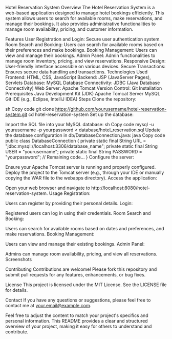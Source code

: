 Hotel Reservation System
Overview
The Hotel Reservation System is a web-based application designed to manage hotel bookings efficiently. This system allows users to search for available rooms, make reservations, and manage their bookings. It also provides administrative functionalities to manage room availability, pricing, and customer information.

Features
User Registration and Login: Secure user authentication system.
Room Search and Booking: Users can search for available rooms based on their preferences and make bookings.
Booking Management: Users can view and manage their bookings.
Admin Panel: Admin functionalities to manage room inventory, pricing, and view reservations.
Responsive Design: User-friendly interface accessible on various devices.
Secure Transactions: Ensures secure data handling and transactions.
Technologies Used
Frontend: HTML, CSS, JavaScript
Backend: JSP (JavaServer Pages), Servlets
Database: MySQL
Database Connectivity: JDBC (Java Database Connectivity)
Web Server: Apache Tomcat
Version Control: Git
Installation
Prerequisites
Java Development Kit (JDK)
Apache Tomcat Server
MySQL
Git
IDE (e.g., Eclipse, IntelliJ IDEA)
Steps
Clone the repository:

sh
Copy code
git clone https://github.com/yourusername/hotel-reservation-system.git
cd hotel-reservation-system
Set up the database:

Import the SQL file into your MySQL database:
sh
Copy code
mysql -u yourusername -p yourpassword < database/hotel_reservation.sql
Update the database configuration in db/DatabaseConnection.java:
java
Copy code
public class DatabaseConnection {
    private static final String URL = "jdbc:mysql://localhost:3306/database_name";
    private static final String USER = "yourusername";
    private static final String PASSWORD = "yourpassword";
    // Remaining code...
}
Configure the server:

Ensure your Apache Tomcat server is running and properly configured.
Deploy the project to the Tomcat server (e.g., through your IDE or manually copying the WAR file to the webapps directory).
Access the application:

Open your web browser and navigate to http://localhost:8080/hotel-reservation-system.
Usage
Registration:

Users can register by providing their personal details.
Login:

Registered users can log in using their credentials.
Room Search and Booking:

Users can search for available rooms based on dates and preferences, and make reservations.
Booking Management:

Users can view and manage their existing bookings.
Admin Panel:

Admins can manage room availability, pricing, and view all reservations.
Screenshots




Contributing
Contributions are welcome! Please fork this repository and submit pull requests for any features, enhancements, or bug fixes.

License
This project is licensed under the MIT License. See the LICENSE file for details.

Contact
If you have any questions or suggestions, please feel free to contact me at your.email@example.com.

Feel free to adjust the content to match your project's specifics and personal information. This README provides a clear and structured overview of your project, making it easy for others to understand and contribute.






